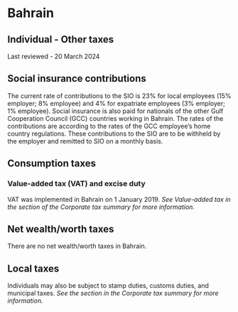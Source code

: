 # Bahrain
## Individual - Other taxes
Last reviewed - 20 March 2024
## Social insurance contributions
The current rate of contributions to the SIO is 23% for local employees (15% employer; 8% employee) and 4% for expatriate employees (3% employer; 1% employee).
Social insurance is also paid for nationals of the other Gulf Cooperation Council (GCC) countries working in Bahrain. The rates of the contributions are according to the rates of the GCC employee’s home country regulations.
These contributions to the SIO are to be withheld by the employer and remitted to SIO on a monthly basis.
## Consumption taxes
### Value-added tax (VAT) and excise duty
VAT was implemented in Bahrain on 1 January 2019.
_See Value-added tax in the_ _section of the Corporate tax summary for more information._
## Net wealth/worth taxes
There are no net wealth/worth taxes in Bahrain.
## Local taxes
Individuals may also be subject to stamp duties, customs duties, and municipal taxes.
_See the section in the Corporate tax summary for more information._
